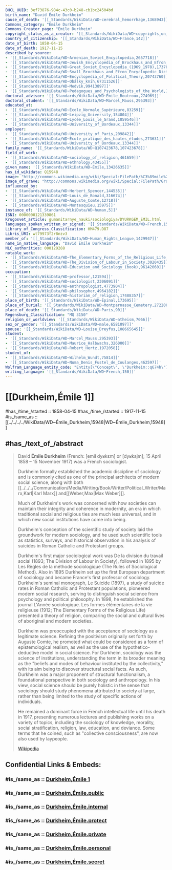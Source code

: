 ```yaml
---
BHCL_UUID: 3ef73876-984c-43c0-b248-cb1bc24504bd
birth_name: "David Émile Durkheim"
cause_of_death: '[[_Standards/WikiData/WD~cerebral_hemorrhage,1368943]]'
Commons_category: "Émile Durkheim"
Commons_Creator_page: "Émile Durkheim"
copyright_status_as_a_creator: '[[_Standards/WikiData/WD~copyrights_on_works_have_expired,71887839]]'
country_of_citizenship: '[[_Standards/WikiData/WD~France,142]]'
date_of_birth: 1858-04-15
date_of_death: 1917-11-15
described_by_source:
- '[[_Standards/WikiData/WD~Armenian_Soviet_Encyclopedia,2657718]]'
- '[[_Standards/WikiData/WD~Jewish_Encyclopedia_of_Brockhaus_and_Efron,4173137]]'
- '[[_Standards/WikiData/WD~Great_Soviet_Encyclopedia_(1969_1978),17378135]]'
- '[[_Standards/WikiData/WD~Small_Brockhaus_and_Efron_Encyclopedic_Dictionary,19180675]]'
- '[[_Standards/WikiData/WD~Encyclopedia_of_Political_Theory,20743760]]'
- '[[_Standards/WikiData/WD~Obálky_knih,67311526]]'
- '[[_Standards/WikiData/WD~Medvik,99413897]]'
- '[[_Standards/WikiData/WD~Pedagogues_and_Psychologists_of_the_World,126722605]]'
doctoral_advisor: '[[_Standards/WikiData/WD~Émile_Boutroux,274969]]'
doctoral_student: '[[_Standards/WikiData/WD~Marcel_Mauss,295393]]'
educated_at:
- '[[_Standards/WikiData/WD~École_Normale_Supérieure,83259]]'
- '[[_Standards/WikiData/WD~Leipzig_University,154804]]'
- '[[_Standards/WikiData/WD~Lycée_Louis_le_Grand,1059546]]'
- '[[_Standards/WikiData/WD~University_of_Bordeaux,13344]]'
employer:
- '[[_Standards/WikiData/WD~University_of_Paris,209842]]'
- '[[_Standards/WikiData/WD~École_pratique_des_hautes_études,273631]]'
- '[[_Standards/WikiData/WD~University_of_Bordeaux,13344]]'
family_name: '[[_Standards/WikiData/WD~Q107423678,107423678]]'
field_of_work:
- '[[_Standards/WikiData/WD~sociology_of_religion,461659]]'
- '[[_Standards/WikiData/WD~ethnology,43455]]'
given_name: '[[_Standards/WikiData/WD~Émile,13426635]]'
has_id_wikidata: Q15948
image: "http://commons.wikimedia.org/wiki/Special:FilePath/%C3%89mile%20Durkheim.jpg"
image_of_grave: "http://commons.wikimedia.org/wiki/Special:FilePath/Grave%20of%20%C3%89mile%20Durkheim%20in%20Montparnasse%20Cemetery.jpg"
influenced_by:
- '[[_Standards/WikiData/WD~Herbert_Spencer,144535]]'
- '[[_Standards/WikiData/WD~Louis_de_Bonald,316674]]'
- '[[_Standards/WikiData/WD~Auguste_Comte,12718]]'
- '[[_Standards/WikiData/WD~Montesquieu,15975]]'
instance_of: '[[_Standards/WikiData/WD~human,5]]'
ISNI: 0000000121339861
Krugosvet_article: gumanitarnye_nauki/sociologiya/DYURKGEM_EMIL.html
languages_spoken_written_or_signed: '[[_Standards/WikiData/WD~French,150]]'
Library_of_Congress_Classification: HM479.D87
Libris_URI: wt79973f2r8nzv3
member_of: '[[_Standards/WikiData/WD~Human_Rights_League,1429947]]'
name_in_native_language: "David Émile Durkheim"
NLC_authorities: 000129288
notable_work:
- '[[_Standards/WikiData/WD~The_Elementary_Forms_of_the_Religious_Life,1218187]]'
- '[[_Standards/WikiData/WD~The_Division_of_Labour_in_Society,3020435]]'
- '[[_Standards/WikiData/WD~Education_and_Sociology_(book),96142060]]'
occupation:
- '[[_Standards/WikiData/WD~professor,121594]]'
- '[[_Standards/WikiData/WD~sociologist,2306091]]'
- '[[_Standards/WikiData/WD~anthropologist,4773904]]'
- '[[_Standards/WikiData/WD~philosopher,4964182]]'
- '[[_Standards/WikiData/WD~historian_of_religion,17488357]]'
place_of_birth: '[[_Standards/WikiData/WD~Épinal,173695]]'
place_of_burial: '[[_Standards/WikiData/WD~Montparnasse_Cemetery,272208]]'
place_of_death: '[[_Standards/WikiData/WD~Paris,90]]'
Regensburg_Classification: "MQ 3150"
religion_or_worldview: '[[_Standards/WikiData/WD~atheism,7066]]'
sex_or_gender: '[[_Standards/WikiData/WD~male,6581097]]'
spouse: '[[_Standards/WikiData/WD~Louise_Dreyfus,108665645]]'
student:
- '[[_Standards/WikiData/WD~Marcel_Mauss,295393]]'
- '[[_Standards/WikiData/WD~Maurice_Halbwachs,326000]]'
- '[[_Standards/WikiData/WD~Robert_Hertz,1972058]]'
student_of:
- '[[_Standards/WikiData/WD~Wilhelm_Wundt,75814]]'
- '[[_Standards/WikiData/WD~Numa_Denis_Fustel_de_Coulanges,462597]]'
Wolfram_Language_entity_code: "Entity[\"Concept\", \"Durkheim::q674h\"]"
writing_language: '[[_Standards/WikiData/WD~French,150]]'
---
```


# [[Durkheim,Émile 1]]

#has_/time_/started ::  1858-04-15 
#has_/time_/started ::  1917-11-15 
#is_/same_as :: [[../../../../WikiData/WD~Émile_Durkheim,15948|WD~Émile_Durkheim,15948]] 

## #has_/text_of_/abstract 

> David **Émile Durkheim** (French: [emil dyʁkɛm] or [dyʁkajm]; 15 April 1858 – 15 November 1917) 
> was a French sociologist. 
> 
> Durkheim formally established the academic discipline of sociology 
> and is commonly cited as one of the principal architects of modern social science, 
> along with both [[../../../Communication/Media/Writing/Book/Writer/Political_Writer/Marx,Karl|Karl Marx]] and[[Weber,Max|Max Weber]]].
>
> Much of Durkheim's work was concerned with 
> how societies can maintain their integrity and coherence in modernity, 
> an era in which traditional social and religious ties are much less universal, 
> and in which new social institutions have come into being. 
> 
> Durkheim's conception of the scientific study of society laid the groundwork for modern sociology, and he used such scientific tools as statistics, surveys, and historical observation in his analysis of suicides in Roman Catholic and Protestant groups.
>
> Durkheim's first major sociological work was De la division du travail social (1893; The Division of Labour in Society), followed in 1895 by Les Règles de la méthode sociologique (The Rules of Sociological Method). Also in 1895 Durkheim set up the first European department of sociology and became France's first professor of sociology. Durkheim's seminal monograph, Le Suicide (1897), a study of suicide rates in Roman Catholic and Protestant populations, pioneered modern social research, serving to distinguish social science from psychology and political philosophy. In 1898, he established the journal L'Année sociologique. Les formes élémentaires de la vie religieuse (1912; The Elementary Forms of the Religious Life) presented a theory of religion, comparing the social and cultural lives of aboriginal and modern societies.
>
> Durkheim was preoccupied with the acceptance of sociology as a legitimate science. Refining the positivism originally set forth by Auguste Comte, he promoted what could be considered as a form of epistemological realism, as well as the use of the hypothetico-deductive model in social science. For Durkheim, sociology was the science of institutions, understanding the term in its broader meaning as the "beliefs and modes of behaviour instituted by the collectivity," with its aim being to discover structural social facts. As such, Durkheim was a major proponent of structural functionalism, a foundational perspective in both sociology and anthropology. In his view, social science should be purely holistic in the sense that sociology should study phenomena attributed to society at large, rather than being limited to the study of specific actions of individuals.
>
> He remained a dominant force in French intellectual life until his death in 1917, presenting numerous lectures and publishing works on a variety of topics, including the sociology of knowledge, morality, social stratification, religion, law, education, and deviance. Some terms that he coined, such as "collective consciousness", are now also used by laypeople.
>
> [Wikipedia](https://en.wikipedia.org/wiki/%C3%89mile%20Durkheim) 


## Confidential Links & Embeds: 

### #is_/same_as :: [Durkheim,Émile 1](Durkheim,Émile%201.md) 

### #is_/same_as :: [Durkheim,Émile.public](/_public/Society/Economics/Durkheim,Émile.public.md) 

### #is_/same_as :: [Durkheim,Émile.internal](/_internal/Society/Economics/Durkheim,Émile.internal.md) 

### #is_/same_as :: [Durkheim,Émile.protect](/_protect/Society/Economics/Durkheim,Émile.protect.md) 

### #is_/same_as :: [Durkheim,Émile.private](/_private/Society/Economics/Durkheim,Émile.private.md) 

### #is_/same_as :: [Durkheim,Émile.personal](/_personal/Society/Economics/Durkheim,Émile.personal.md) 

### #is_/same_as :: [Durkheim,Émile.secret](/_secret/Society/Economics/Durkheim,Émile.secret.md)

